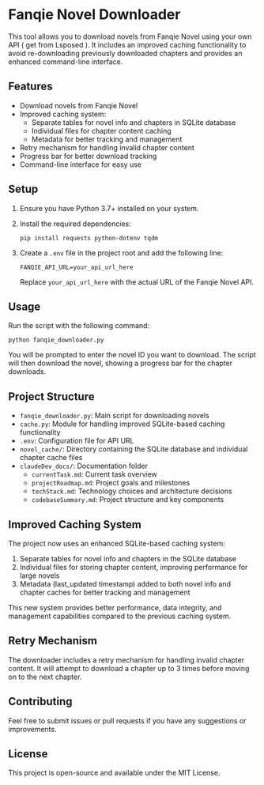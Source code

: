 # Fanqie Novel Downloader

This tool allows you to download novels from Fanqie Novel using your own API ( get from Lsposed ). It includes an improved caching functionality to avoid re-downloading previously downloaded chapters and provides an enhanced command-line interface.

## Features

- Download novels from Fanqie Novel
- Improved caching system:
  - Separate tables for novel info and chapters in SQLite database
  - Individual files for chapter content caching
  - Metadata for better tracking and management
- Retry mechanism for handling invalid chapter content
- Progress bar for better download tracking
- Command-line interface for easy use

## Setup

1. Ensure you have Python 3.7+ installed on your system.
2. Install the required dependencies:
   ```
   pip install requests python-dotenv tqdm
   ```
3. Create a `.env` file in the project root and add the following line:
   ```
   FANQIE_API_URL=your_api_url_here
   ```

   Replace `your_api_url_here` with the actual URL of the Fanqie Novel API.

## Usage

Run the script with the following command:

```
python fanqie_downloader.py
```

You will be prompted to enter the novel ID you want to download. The script will then download the novel, showing a progress bar for the chapter downloads.

## Project Structure

- `fanqie_downloader.py`: Main script for downloading novels
- `cache.py`: Module for handling improved SQLite-based caching functionality
- `.env`: Configuration file for API URL
- `novel_cache/`: Directory containing the SQLite database and individual chapter cache files
- `claudeDev_docs/`: Documentation folder
  - `currentTask.md`: Current task overview
  - `projectRoadmap.md`: Project goals and milestones
  - `techStack.md`: Technology choices and architecture decisions
  - `codebaseSummary.md`: Project structure and key components

## Improved Caching System

The project now uses an enhanced SQLite-based caching system:

1. Separate tables for novel info and chapters in the SQLite database
2. Individual files for storing chapter content, improving performance for large novels
3. Metadata (last_updated timestamp) added to both novel info and chapter caches for better tracking and management

This new system provides better performance, data integrity, and management capabilities compared to the previous caching system.

## Retry Mechanism

The downloader includes a retry mechanism for handling invalid chapter content. It will attempt to download a chapter up to 3 times before moving on to the next chapter.

## Contributing

Feel free to submit issues or pull requests if you have any suggestions or improvements.

## License

This project is open-source and available under the MIT License.
